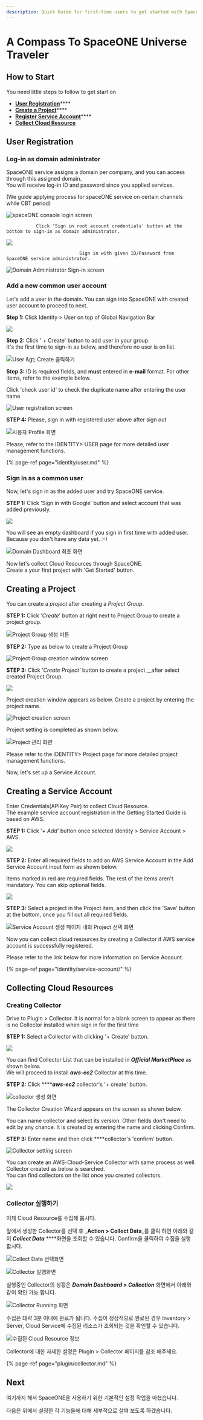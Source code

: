 ```yaml
---
description: Quick Guide for first-time users to get started with SpaceONE.
---
```


# A Compass To SpaceONE Universe Traveler

## How to Start  <a id="overview"></a>

You need little steps to follow to get start on 

* [**User Registr**](getting-started-2.md#adding-user)[**ation**](getting-started-2.md#adding-user)\*\*\*\*
* [**Create a Project**](getting-started-2.md#creating-project)\*\*\*\*
* [**Register Service Account**](getting-started-2.md#creating-service-account)\*\*\*\*
* [**Collect Cloud Resource** ](getting-started-2.md#discovering-cloud-resource)

## User Registration <a id="adding-user"></a>

### Log-in as domain administrator

SpaceONE service assigns a domain per company, and you can access through this assigned domain.  
You will receive log-in ID and password since you applied services.

\(We guide applying process for spaceONE service on certain channels while CBT period\)

![spaceONE console login screen](.gitbook/assets/2020-07-31-3.42.25.png)

               Click 'Sign in root account credentials' button at the bottom to sign-in as domain administrator.

![](.gitbook/assets/2020-07-31-3.43.11.png)

                               Sign in with given ID/Password from SpaceONE service administrator. 

![Domain Administrator Sign-in screen](.gitbook/assets/2020-07-31-3.44.00.png)

### Add a new common user account

Let's add a user in the domain. You can sign into SpaceONE with created user account to proceed to next.

**Step 1:** Click Identity &gt; User on top of Global Navigation Bar

![](.gitbook/assets/2020-07-31-3.46.38.png)

  
**Step 2:** Click ' + Create'  button to add user in your group.   
It's the first time to sign-in as  below, and therefore no user is on list.

![User &amp;gt; Create &#xD074;&#xB9AD;&#xD558;&#xAE30;](.gitbook/assets/2020-07-31-3.48.11.png)

**Step 3:** ID is required fields, and **must** entered in **e-mail** format. For other items, refer to the example below.

Click 'check user id' to check the duplicate name after entering the user name

![User registration screen](.gitbook/assets/2020-07-31-3.50.40.png)

**STEP 4:** Please, sign in with registered user above after sign out 

![&#xC0AC;&#xC6A9;&#xC790; Profile &#xD654;&#xBA74;](.gitbook/assets/2020-07-31-3.52.50.png)

Please, refer to the IDENTITY&gt; USER page for more detailed user management functions.

{% page-ref page="identity/user.md" %}



### Sign in as a common user

Now, let's sign in as the added user and try SpaceONE service.   
  
**STEP 1:** Click 'Sign in with Google' button and select account that was added previously.

![](.gitbook/assets/2020-08-03-11.07.25.png)

You will see an empty dashboard if you sign in first time with added user. Because you don't have any data yet. :-\)

![Domain Dashboard &#xCD5C;&#xCD08; &#xD654;&#xBA74;](.gitbook/assets/2020-08-03-11.12.14.png)

Now let's collect Cloud Resources through SpaceONE.   
Create a your first project with 'Get Started' button.

## Creating a Project   <a id="creating-project"></a>

You can create a _project_ after creating a _Project Group_. 

**STEP 1:** Click '_Create_' button at right next to Project Group to create a project group.

![Project Group &#xC0DD;&#xC131; &#xBC84;&#xD2BC;](.gitbook/assets/2020-08-03-11.18.38.png)

**STEP 2:** Type as below to create a Project Group

![Project Group creation window screen ](.gitbook/assets/2020-08-03-11.20.02.png)

**STEP 3:** Click '_Create Project'_ button to create a project __after select created Project Group.

![](.gitbook/assets/2020-08-03-11.31.43.png)

Project creation window appears as below. Create a project by entering the project name.

![Project creation screen](.gitbook/assets/2020-08-03-11.33.06.png)

Project setting is completed as shown below. 

![Project &#xAD00;&#xB9AC; &#xD654;&#xBA74;](.gitbook/assets/2020-08-03-11.37.38.png)

Please refer to the IDENTITY&gt; Project page for more detailed project management functions. 

Now, let's set up a Service Account. 



## Creating a Service Account <a id="creating-service-account"></a>

Enter Credentials\(APIKey Pair\) to collect Cloud Resource.   
The example service account registration in the Getting Started Guide is based on AWS.

**STEP 1:** Click '_+ Add_' button once selected Identity &gt; Service Account &gt; AWS. 

![](.gitbook/assets/2020-08-03-3.39.10.png)

**STEP 2:** Enter all required fields to add an AWS Service Account in the Add Service Account input form as shown below.

Items marked in red are required fields. The rest of the items aren't mandatory. You can skip optional fields.

![](.gitbook/assets/2020-08-03-3.50.06.png)

**STEP 3:** Select a project in the Project item, and then click the 'Save' button at the bottom, once you fill out all required fields. 

![Service Account &#xC0DD;&#xC131; &#xD398;&#xC774;&#xC9C0; &#xB0B4;&#xC758; Project &#xC120;&#xD0DD; &#xD654;&#xBA74;](.gitbook/assets/2020-08-03-3.47.38.png)

Now you can collect cloud resources by creating a Collector if AWS service account is successfully registered.   
  
Please refer to the link below for more information on Service Account.

{% page-ref page="identity/service-account/" %}

## Collecting Cloud Resources <a id="discovering-cloud-resource"></a>

### Creating Collector

Drive to Plugin &gt; Collector. It is normal for a blank screen to appear as there is no Collector installed when sign in for the first time

**STEP 1:** Select a Collector with clicking '+ Create' button.  

![](.gitbook/assets/2020-08-03-4.18.54.png)

You can find Collector List that can be installed in _**Official MarketPlace**_ as shown below.  
We will proceed to install _**aws-ec2**_ Collector at this time. 

**STEP 2:** Click ****_**aws-ec2**_ collector's '+ create' button. 

![collector &#xC0DD;&#xC131; &#xD654;&#xBA74;](.gitbook/assets/2020-08-03-4.19.39.png)

The Collector Creation Wizard appears on the screen as shown below.

You can name collector and select its version. Other fields don't need to edit by any chance. It is created by entering the name and clicking Confirm.

**STEP 3:** Enter name and then click ****collector's 'confirm' button. 

![Collector setting screen](.gitbook/assets/2020-08-03-4.22.39.png)

You can create an AWS-Cloud-Service Collector with same process as well. Collector created as below is searched.   
You can find collectors on the list once you created collectors.

![](.gitbook/assets/2020-08-03-4.33.11.png)

### 

### Collector 실행하기 

이제 Cloud Resource를 수집해 봅시다. 

앞에서 생성한 Collector를 선택 후 _**Action &gt; Collect Data**_를 클릭 하면 아래와 같이 _**Collect Data**_ ****화면을 조회할 수 있습니다. Confirm을 클릭하여 수집을 실행 합시다. 

![Collect Data &#xC120;&#xD0DD;&#xD654;&#xBA74;](.gitbook/assets/2020-08-03-4.42.48.png)

![Collector &#xC2E4;&#xD589;&#xD654;&#xBA74;](.gitbook/assets/2020-08-03-4.41.59.png)

실행중인 Collector의 상황은 _**Domain Dashboard &gt; Collection**_ 화면에서 아래와 같이 확인 가능 합니다.  

![Collector Running &#xD654;&#xBA74;](.gitbook/assets/2020-08-03-4.46.13.png)

수집은 대략 3분 이내에 완료가 됩니다. 수집이 정상적으로 완료된 경우 Inventory &gt; Server, Cloud Service에 수집된 리소스가 조회되는 것을 확인할 수 있습니다. 

![&#xC218;&#xC9D1;&#xB41C; Cloud Resource &#xC815;&#xBCF4;](.gitbook/assets/2020-08-03-4.51.30.png)

Collector에 대한 자세한 설명은 Plugin &gt; Collector 페이지를 참조 해주세요.

{% page-ref page="plugin/collector.md" %}



## Next 

여기까지 해서 SpaceONE을 사용하기 위한 기본적인 설정 작업을 마쳤습니다.

다음은 위에서 설정한 각 기능들에 대해 세부적으로 살펴 보도록 하겠습니다.

  

